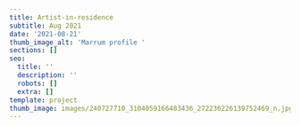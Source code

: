 ```yaml
---
title: Artist-in-residence
subtitle: Aug 2021
date: '2021-08-21'
thumb_image_alt: 'Marrum profile '
sections: []
seo:
  title: ''
  description: ''
  robots: []
  extra: []
template: project
thumb_image: images/240727710_3104059166483436_272236226139752469_n.jpg
---
```

